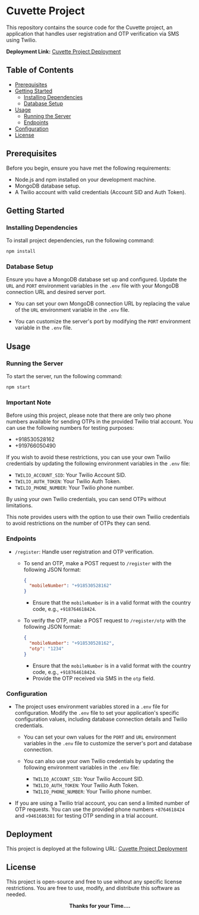 # Cuvette Project

This repository contains the source code for the Cuvette project, an application that handles user registration and OTP verification via SMS using Twilio.

**Deployment Link:** [Cuvette Project Deployment](https://kind-gold-yak-coat.cyclic.cloud/)

## Table of Contents

- [Prerequisites](#prerequisites)
- [Getting Started](#getting-started)
  - [Installing Dependencies](#installing-dependencies)
  - [Database Setup](#database-setup)
- [Usage](#usage)
  - [Running the Server](#running-the-server)
  - [Endpoints](#endpoints)
- [Configuration](#configuration)
- [License](#license)

## Prerequisites

Before you begin, ensure you have met the following requirements:

- Node.js and npm installed on your development machine.
- MongoDB database setup.
- A Twilio account with valid credentials (Account SID and Auth Token).

## Getting Started

### Installing Dependencies

To install project dependencies, run the following command:

```bash
npm install
```

### Database Setup

Ensure you have a MongoDB database set up and configured. Update the `URL` and `PORT` environment variables in the `.env` file with your MongoDB connection URL and desired server port.

- You can set your own MongoDB connection URL by replacing the value of the `URL` environment variable in the `.env` file.

- You can customize the server's port by modifying the `PORT` environment variable in the `.env` file.

## Usage

### Running the Server

To start the server, run the following command:

```bash
npm start
```

### Important Note

Before using this project, please note that there are only two phone numbers available for sending OTPs in the provided Twilio trial account. You can use the following numbers for testing purposes:

- +918530528162
- +919766050490

If you wish to avoid these restrictions, you can use your own Twilio credentials by updating the following environment variables in the `.env` file:

- `TWILIO_ACCOUNT_SID`: Your Twilio Account SID.
- `TWILIO_AUTH_TOKEN`: Your Twilio Auth Token.
- `TWILIO_PHONE_NUMBER`: Your Twilio phone number.

By using your own Twilio credentials, you can send OTPs without limitations.

This note provides users with the option to use their own Twilio credentials to avoid restrictions on the number of OTPs they can send.

### Endpoints

- `/register`: Handle user registration and OTP verification.

  - To send an OTP, make a POST request to `/register` with the following JSON format:

    ```json
    {
      "mobileNumber": "+918530528162"
    }
    ```

    - Ensure that the `mobileNumber` is in a valid format with the country code, e.g., `+918764618424`.

  - To verify the OTP, make a POST request to `/register/otp` with the following JSON format:
    ```json
    {
      "mobileNumber": "+918530528162",
      "otp": "1234"
    }
    ```
    - Ensure that the `mobileNumber` is in a valid format with the country code, e.g., `+918764618424`.
    - Provide the OTP received via SMS in the `otp` field.

### Configuration

- The project uses environment variables stored in a `.env` file for configuration. Modify the `.env` file to set your application's specific configuration values, including database connection details and Twilio credentials.

  - You can set your own values for the `PORT` and `URL` environment variables in the `.env` file to customize the server's port and database connection.

  - You can also use your own Twilio credentials by updating the following environment variables in the `.env` file:
    - `TWILIO_ACCOUNT_SID`: Your Twilio Account SID.
    - `TWILIO_AUTH_TOKEN`: Your Twilio Auth Token.
    - `TWILIO_PHONE_NUMBER`: Your Twilio phone number.

- If you are using a Twilio trial account, you can send a limited number of OTP requests. You can use the provided phone numbers `+8764618424` and `+9461686381` for testing OTP sending in a trial account.

## Deployment

This project is deployed at the following URL: [Cuvette Project Deployment](https://kind-gold-yak-coat.cyclic.cloud/)

## License

This project is open-source and free to use without any specific license restrictions. You are free to use, modify, and distribute this software as needed.

<div align="center">
  <b>Thanks for your Time....</b>
</div>
